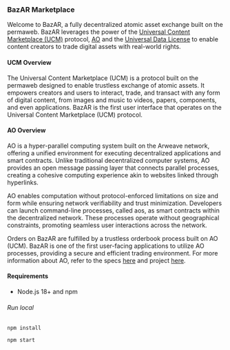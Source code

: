 ### BazAR Marketplace

Welcome to BazAR, a fully decentralized atomic asset exchange built on the permaweb. BazAR leverages the power of the [Universal Content Marketplace (UCM)](https://github.com/permaweb/ao-ucm) protocol, [AO](https://github.com/permaweb/ao) and the [Universal Data License](https://udlicense.arweave.dev/ 'UDL') to enable content creators to trade digital assets with real-world rights.

#### UCM Overview

The Universal Content Marketplace (UCM) is a protocol built on the permaweb designed to enable trustless exchange of atomic assets. It empowers creators and users to interact, trade, and transact with any form of digital content, from images and music to videos, papers, components, and even applications. BazAR is the first user interface that operates on the Universal Content Marketplace (UCM) protocol.

#### AO Overview

AO is a hyper-parallel computing system built on the Arweave network, offering a unified environment for executing decentralized applications and smart contracts. Unlike traditional decentralized computer systems, AO provides an open message passing layer that connects parallel processes, creating a cohesive computing experience akin to websites linked through hyperlinks.

AO enables computation without protocol-enforced limitations on size and form while ensuring network verifiability and trust minimization. Developers can launch command-line processes, called aos, as smart contracts within the decentralized network. These processes operate without geographical constraints, promoting seamless user interactions across the network.

Orders on BazAR are fulfilled by a trustless orderbook process built on AO (UCM). BazAR is one of the first user-facing applications to utilize AO processes, providing a secure and efficient trading environment. For more information about AO, refer to the specs [here](https://ao.arweave.dev/#/) and project [here](https://github.com/permaweb/ao).


#### Requirements

- Node.js 18+ and npm

###### Run local

```
npm install
```

```
npm start
```
